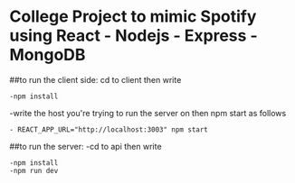 # College Project to mimic Spotify using React - Nodejs - Express - MongoDB



##to run the client side:
cd to client then write
```
-npm install
```
-write the host you're trying to run the  server on then npm start as follows 
```
- REACT_APP_URL="http://localhost:3003" npm start
```

##to run the server:
-cd to api then write
```
-npm install
-npm run dev
```